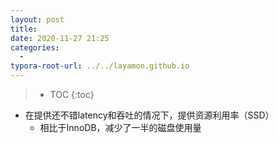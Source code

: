 ```yaml
---
layout: post
title: 
date: 2020-11-27 21:25
categories:
  -
typora-root-url: ../../layamon.github.io
---
```

> * TOC
{:toc}



- 在提供还不错latency和吞吐的情况下，提供资源利用率（SSD）
  - 相比于InnoDB，减少了一半的磁盘使用量